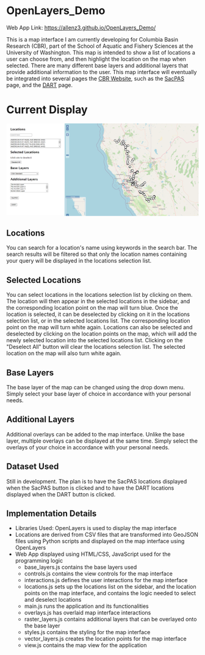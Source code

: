 # OpenLayers_Demo

Web App Link: https://allenz3.github.io/OpenLayers_Demo/

This is a map interface I am currently developing for Columbia Basin Research (CBR), part of the School of Aquatic and Fishery Sciences at the University of Washington. This map is intended to show a list of locations a user can choose from, and then highlight the location on the map when selected. There are many different base layers and additional layers that provide additional information to the user. This map interface will eventually be integrated into several pages the [CBR Website](https://www.cbr.washington.edu/), such as the [SacPAS](https://www.cbr.washington.edu/sacramento/) page, and the [DART](https://www.cbr.washington.edu/dart) page.

# Current Display

![Current Map Interface](/images/curr_map.png "OpenLayers Map Interface")

## Locations

You can search for a location's name using keywords in the search bar. The search results will be filtered so that only the location names containing your query will be displayed in the locations selection list.
## Selected Locations

You can select locations in the locations selection list by clicking on them. The location will then appear in the selected locations in the sidebar, and the corresponding location point on the map will turn blue. Once the location is selected, it can be deselected by clicking on it in the locations selection list, or in the selected locations list. The corresponding location point on the map will turn white again. Locations can also be selected and deselected by clicking on the location points on the map, which will add the newly selected location into the selected locations list. Clicking on the "Deselect All" button will clear the locations selection list. The selected location on the map will also turn white again.
## Base Layers

The base layer of the map can be changed using the drop down menu. Simply select your base layer of choice in accordance with your personal needs.

## Additional Layers

Additional overlays can be added to the map interface. Unlike the base layer, multiple overlays can be displayed at the same time. Simply select the overlays of your choice in accordance with your personal needs.

## Dataset Used

Still in development. The plan is to have the SacPAS locations displayed when the SacPAS button is clicked and to have the DART locations displayed when the DART button is clicked.

## Implementation Details

+ Libraries Used: OpenLayers is used to display the map interface
+ Locations are derived from CSV files that are transformed into GeoJSON files using Python scripts and displayed on the map interface using OpenLayers
+ Web App displayed using HTML/CSS, JavaScript used for the programming logic
    - base_layers.js contains the base layers used
    - controls.js contains the view controls for the map interface
    - interactions.js defines the user interactions for the map interface
    - locations.js sets up the locations list on the sidebar, and the location points on the map interface, and contains the logic needed to select and deselect locations
    - main.js runs the application and its functionalities
    - overlays.js has overlaid map interface interactions
    - raster_layers.js contains additional layers that can be overlayed onto the base layer
    - styles.js contains the styling for the map interface
    - vector_layers.js creates the location points for the map interface
    - view.js contains the map view for the application

